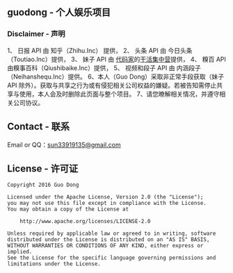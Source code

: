 ## guodong - 个人娱乐项目

### Disclaimer - 声明
1、 日报 API 由 知乎（Zhihu.Inc） 提供，
2、 头条 API 由 今日头条 （Toutiao.Inc）提供，
3、 妹子 API 由 [代码家](http://daimajia.com/)的[干活集中营](http://gank.io/)提供，
4、 糗百 API 由糗事百科（Qiushibaike.Inc）提供，
5、 视频和段子 API 由 内涵段子（Neihanshequ.Inc）提供。
6、本人（Guo Dong）采取非正常手段获取（妹子 API 除外）。获取与共享之行为或有侵犯相关公司权益的嫌疑。若被告知需停止共享与使用，本人会及时删除此页面与整个项目。
7、请您暸解相关情况，并遵守相关公司协议。

## Contact - 联系
Email or QQ：sun33919135@gmail.com

## License - 许可证
    Copyright 2016 Guo Dong

    Licensed under the Apache License, Version 2.0 (the "License");
    you may not use this file except in compliance with the License.
    You may obtain a copy of the License at

        http://www.apache.org/licenses/LICENSE-2.0

    Unless required by applicable law or agreed to in writing, software
    distributed under the License is distributed on an "AS IS" BASIS,
    WITHOUT WARRANTIES OR CONDITIONS OF ANY KIND, either express or implied.
    See the License for the specific language governing permissions and
    limitations under the License.
